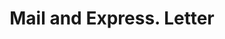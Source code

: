 ---
doi: 10.7916/D8R512XW
date_other: '1898'
date_other_textual: '1898'
form: correspondence
genre:
- Letters (correspondence)
name:
- Mail and Express
object_in_context_url: https://biggert.cul.columbia.edu/items/view/ave_biggert_01663
subject_hierarchical_geographic:
- New York, New York, United States
subject_name:
- Mail and Express
title: Mail and Express. Letter
sort_title: Mail and Express. Letter
call_number: ave_biggert_01663
coordinates:
- 40.71277777777778,-74.00583333333333
pid: ave_biggert_01663
identifiers: ave_biggert_01663
canvas_id: ldpd:396922
permalink: "/items/ave_biggert_01663/"
layout: iiif-image-page
---